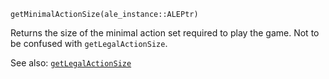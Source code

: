 ```
getMinimalActionSize(ale_instance::ALEPtr)
```

Returns the size of the minimal action set required to play the game. Not to be confused with `getLegalActionSize`.

See also: [`getLegalActionSize`](@ref)
